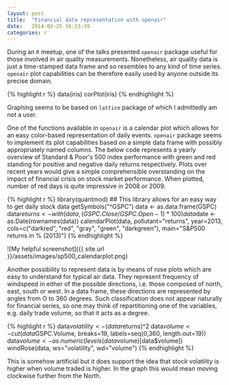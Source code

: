 ```yaml
---
layout: post
title:  "Financial data representation with openair"
date:   2014-03-25 16:23:39
categories: r
---
```


During an `R` meetup, one of the talks presented `openair` package useful for those involved in air quality measurements. Nonetheless, air quality data is just a time-stamped data frame and so resembles to any kind of time series. `openair` plot capabilities can be therefore easily used by anyone outside its precise domain.

{% highlight r %}
data(iris)
corPlot(iris)
{% endhighlight %}

Graphing seems to be based on `lattice` package of which I admittedly am not a user.

One of the functions available in `openair` is a calendar plot which allows for an easy color-based representation of daily events. `openair` package seems to implement its plot capabilities based on a simple data frame with possibly appropriately named columns. The below code represents a yearly overview of Standard & Poor's 500 index performance with green and red standing for positive and negative daily returns respectively. Plots over recent years would give a simple comprehensible overstanding on the impact of financial crisis on stock market performance. When plotted, number of red days is quite impressive in 2008 or 2009.

{% highlight r %}
library(quantmod)       ## This library allows for an easy way to get daily stock data
getSymbols("^GSPC")
data <- as.data.frame(GSPC)
data$returns <- with(data, (GSPC.Close/GSPC.Open-1)*100)
data$date <- as.Date(rownames(data))
calendarPlot(data, pollutant="returns", year=2013,
             cols=c("darkred", "red", "gray", "green", "darkgreen"),
             main="S&P500 returns in % (2013)")
{% endhighlight %}

![My helpful screenshot]({{ site.url }}/assets/images/sp500_calendarplot.png)

Another possibility to represent data is by means of rose plots which are easy to understand for typical air data. They represent frequency of windspeed in either of the possible directions, i.e. those composed of north, east, south or west. In a data frame, these directions are represented by angles from O to 360 degrees. Such classification does not appear naturally for financial series, so one may think of repartitioning one of the variables, e.g. daily trade volume, so that it acts as a degree.

{% highlight r %}
data$volatility <-  (data$returns)^2
data$volume <- cut(data$GSPC.Volume, breaks=19,
                   labels=seq(0,360, length.out=19))
data$volume <- as.numeric(levels(data$volume)[data$volume])
windRose(data, ws="volatility", wd="volume")
{% endhighlight %}

This is somehow artificial but it does support the idea that stock volatility is higher when volume traded is higher. In the graph this would mean moving clockwise further from the North.

